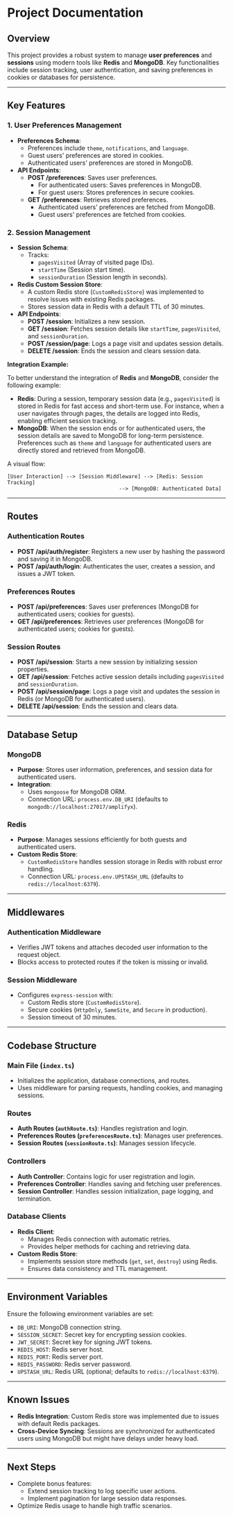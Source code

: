 # Project Documentation

## Overview

This project provides a robust system to manage **user preferences** and **sessions** using modern tools like **Redis** and **MongoDB**. Key functionalities include session tracking, user authentication, and saving preferences in cookies or databases for persistence.

---

## Key Features

### 1. **User Preferences Management**
- **Preferences Schema**:
  - Preferences include `theme`, `notifications`, and `language`.
  - Guest users' preferences are stored in cookies.
  - Authenticated users' preferences are stored in MongoDB.
- **API Endpoints**:
  - **POST /preferences**: Saves user preferences.
    - For authenticated users: Saves preferences in MongoDB.
    - For guest users: Stores preferences in secure cookies.
  - **GET /preferences**: Retrieves stored preferences.
    - Authenticated users' preferences are fetched from MongoDB.
    - Guest users' preferences are fetched from cookies.

### 2. **Session Management**
- **Session Schema**:
  - Tracks:
    - `pagesVisited` (Array of visited page IDs).
    - `startTime` (Session start time).
    - `sessionDuration` (Session length in seconds).
- **Redis Custom Session Store**:
  - A custom Redis store (`CustomRedisStore`) was implemented to resolve issues with existing Redis packages.
  - Stores session data in Redis with a default TTL of 30 minutes.
- **API Endpoints**:
  - **POST /session**: Initializes a new session.
  - **GET /session**: Fetches session details like `startTime`, `pagesVisited`, and `sessionDuration`.
  - **POST /session/page**: Logs a page visit and updates session details.
  - **DELETE /session**: Ends the session and clears session data.

**Integration Example:**

To better understand the integration of **Redis** and **MongoDB**, consider the following example:

- **Redis**: During a session, temporary session data (e.g., `pagesVisited`) is stored in Redis for fast access and short-term use. For instance, when a user navigates through pages, the details are logged into Redis, enabling efficient session tracking.
- **MongoDB**: When the session ends or for authenticated users, the session details are saved to MongoDB for long-term persistence. Preferences such as `theme` and `language` for authenticated users are directly stored and retrieved from MongoDB.

A visual flow:
```
[User Interaction] --> [Session Middleware] --> [Redis: Session Tracking]
                                    --> [MongoDB: Authenticated Data]
```

---

## Routes

### Authentication Routes
- **POST /api/auth/register**: Registers a new user by hashing the password and saving it in MongoDB.
- **POST /api/auth/login**: Authenticates the user, creates a session, and issues a JWT token.

### Preferences Routes
- **POST /api/preferences**: Saves user preferences (MongoDB for authenticated users; cookies for guests).
- **GET /api/preferences**: Retrieves user preferences (MongoDB for authenticated users; cookies for guests).

### Session Routes
- **POST /api/session**: Starts a new session by initializing session properties.
- **GET /api/session**: Fetches active session details including `pagesVisited` and `sessionDuration`.
- **POST /api/session/page**: Logs a page visit and updates the session in Redis (or MongoDB for authenticated users).
- **DELETE /api/session**: Ends the session and clears data.

---

## Database Setup

### MongoDB
- **Purpose**: Stores user information, preferences, and session data for authenticated users.
- **Integration**:
  - Uses `mongoose` for MongoDB ORM.
  - Connection URL: `process.env.DB_URI` (defaults to `mongodb://localhost:27017/amplifyx`).

### Redis
- **Purpose**: Manages sessions efficiently for both guests and authenticated users.
- **Custom Redis Store**:
  - `CustomRedisStore` handles session storage in Redis with robust error handling.
  - Connection URL: `process.env.UPSTASH_URL` (defaults to `redis://localhost:6379`).

---

## Middlewares

### Authentication Middleware
- Verifies JWT tokens and attaches decoded user information to the request object.
- Blocks access to protected routes if the token is missing or invalid.

### Session Middleware
- Configures `express-session` with:
  - Custom Redis store (`CustomRedisStore`).
  - Secure cookies (`HttpOnly`, `SameSite`, and `Secure` in production).
  - Session timeout of 30 minutes.

---

## Codebase Structure

### Main File (`index.ts`)
- Initializes the application, database connections, and routes.
- Uses middleware for parsing requests, handling cookies, and managing sessions.

### Routes
- **Auth Routes (`authRoute.ts`)**: Handles registration and login.
- **Preferences Routes (`preferencesRoute.ts`)**: Manages user preferences.
- **Session Routes (`sessionRoute.ts`)**: Manages session lifecycle.

### Controllers
- **Auth Controller**: Contains logic for user registration and login.
- **Preferences Controller**: Handles saving and fetching user preferences.
- **Session Controller**: Handles session initialization, page logging, and termination.

### Database Clients
- **Redis Client**:
  - Manages Redis connection with automatic retries.
  - Provides helper methods for caching and retrieving data.
- **Custom Redis Store**:
  - Implements session store methods (`get`, `set`, `destroy`) using Redis.
  - Ensures data consistency and TTL management.

---

## Environment Variables

Ensure the following environment variables are set:

- `DB_URI`: MongoDB connection string.
- `SESSION_SECRET`: Secret key for encrypting session cookies.
- `JWT_SECRET`: Secret key for signing JWT tokens.
- `REDIS_HOST`: Redis server host.
- `REDIS_PORT`: Redis server port.
- `REDIS_PASSWORD`: Redis server password.
- `UPSTASH_URL`: Redis URL (optional; defaults to `redis://localhost:6379`).

---

## Known Issues
- **Redis Integration**: Custom Redis store was implemented due to issues with default Redis packages.
- **Cross-Device Syncing**: Sessions are synchronized for authenticated users using MongoDB but might have delays under heavy load.

---

## Next Steps
- Complete bonus features:
  - Extend session tracking to log specific user actions.
  - Implement pagination for large session data responses.
- Optimize Redis usage to handle high traffic scenarios.

